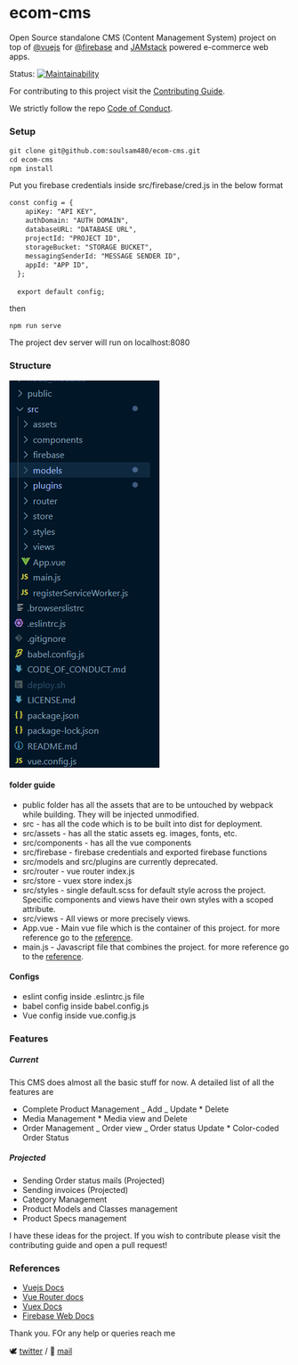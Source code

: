 # ecom-cms

Open Source standalone CMS (Content Management System) project on top of [@vuejs](https://vuejs.org) for [@firebase](https://firebase.google.com) and [JAMstack](https://jamstack.org) powered e-commerce web apps.

Status: [![Maintainability](https://api.codeclimate.com/v1/badges/120b86df5816a2a5f47f/maintainability)](https://codeclimate.com/github/soulsam480/ecom-cms/maintainability)

For contributing to this project visit the [Contributing Guide](./CONTRIBUTING.md).

We strictly follow the repo [Code of Conduct](./CODE_OF_CONDUCT.md).

### Setup

```
git clone git@github.com:soulsam480/ecom-cms.git
cd ecom-cms
npm install
```

Put you firebase credentials inside src/firebase/cred.js in the below format

```
const config = {
    apiKey: "API KEY",
    authDomain: "AUTH DOMAIN",
    databaseURL: "DATABASE URL",
    projectId: "PROJECT ID",
    storageBucket: "STORAGE BUCKET",
    messagingSenderId: "MESSAGE SENDER ID",
    appId: "APP ID",
  };

  export default config;

```

then

```
npm run serve
```

The project dev server will run on localhost:8080

### Structure

![File Structure](<https://raw.githubusercontent.com/soulsam480/my-static-assets/master/Screenshot%20(520).png>)

#### folder guide

- public folder has all the assets that are to be untouched by webpack while building. They will be injected unmodified.
- src - has all the code which is to be built into dist for deployment.
- src/assets - has all the static assets eg. images, fonts, etc.
- src/components - has all the vue components
- src/firebase - firebase credentials and exported firebase functions
- src/models and src/plugins are currently deprecated.
- src/router - vue router index.js
- src/store - vuex store index.js
- src/styles - single default.scss for default style across the project. Specific components and views have their own styles with a scoped attribute.
- src/views - All views or more precisely views.
- App.vue - Main vue file which is the container of this project. for more reference go to the [reference](#refrence).
- main.js - Javascript file that combines the project. for more reference go to the [reference](#refrence).

#### Configs

- eslint config inside .eslintrc.js file
- babel config inside babel.config.js
- Vue config inside vue.config.js

### Features

##### Current

This CMS does almost all the basic stuff for now. A detailed list of all the features are

- Complete Product Management
  _ Add
  _ Update \* Delete
- Media Management \* Media view and Delete
- Order Management
  _ Order view
  _ Order status Update \* Color-coded Order Status

##### Projected

- Sending Order status mails (Projected)
- Sending invoices (Projected)
- Category Management
- Product Models and Classes management
- Product Specs management

I have these ideas for the project. If you wish to contribute please visit the contributing guide and open a pull request!

### References

- [Vuejs Docs](https://vuejs.org)
- [Vue Router docs](https://router.vuejs.org)
- [Vuex Docs](https://vuex.vuejs.org)
- [Firebase Web Docs](https://firebase.google.com/docs/web/setup)

Thank you. FOr any help or queries reach me

🕊 [twitter](https://twitter.com/sambitsahoojs) / 📧 [mail](mailto:soulsam480@hotmail.com)
